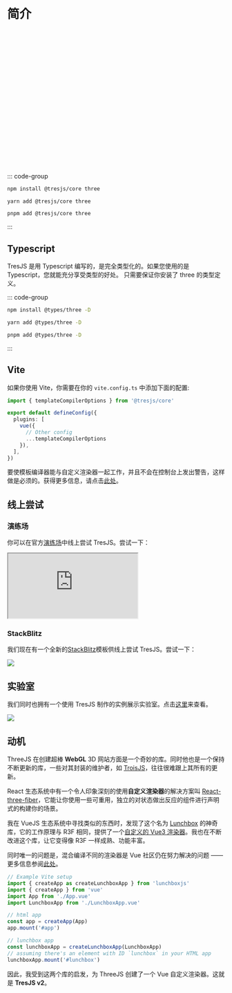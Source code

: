 # 简介

<ClientOnly>
    <div style="aspect-ratio: 16/9; height: auto; margin: 2rem 0; border-radius: 8px; overflow:hidden;">
      <FirstScene />
    </div>
</ClientOnly>

::: code-group

```bash [npm]
npm install @tresjs/core three
```

```bash [yarn]
yarn add @tresjs/core three
```

```bash [pnpm]
pnpm add @tresjs/core three
```

:::

## Typescript

TresJS 是用 Typescript 编写的，是完全类型化的。如果您使用的是 Typescript，您就能充分享受类型的好处。 只需要保证你安装了 three 的类型定义。

::: code-group

```bash [npm]
npm install @types/three -D
```

```bash [yarn]
yarn add @types/three -D
```

```bash [pnpm]
pnpm add @types/three -D
```

:::

## Vite

如果你使用 Vite，你需要在你的 `vite.config.ts` 中添加下面的配置:

```ts [vite.config.ts]
import { templateCompilerOptions } from '@tresjs/core'

export default defineConfig({
  plugins: [
    vue({
      // Other config
      ...templateCompilerOptions
    }),
  ],
})
```

要使模板编译器能与自定义渲染器一起工作，并且不会在控制台上发出警告，这样做是必须的。获得更多信息，请点击[此处](/guide/troubleshooting.html)。

## 线上尝试

### 演练场

你可以在官方[演练场](https://play.tresjs.org/)中线上尝试 TresJS。尝试一下：

<iframe src="https://play.tresjs.org/" class="w-full rounded shadow-lg outline-none border-none aspect-4/3"></iframe>

### StackBlitz

我们现在有一个全新的[StackBlitz](https://stackblitz.com/)模板供线上尝试 TresJS。尝试一下：

![](/stackblitz-starter.png)

<StackBlitzEmbed projectId="tresjs-basic" />

## 实验室

我们同时也拥有一个使用 TresJS 制作的实例展示实验室。点击[这里](https://lab.tresjs.org/)来查看。

![](/tresjs-lab.png)

## 动机

ThreeJS 在创建超棒 **WebGL** 3D 网站方面是一个奇妙的库。同时他也是一个保持不断更新的库，一些对其封装的维护者，如 [TroisJS](https://troisjs.github.io/)，往往很难跟上其所有的更新。

React 生态系统中有一个令人印象深刻的使用**自定义渲染器**的解决方案叫 [React-three-fiber](https://docs.pmnd.rs/react-three-fiber)，它能让你使用一些可重用，独立的对状态做出反应的组件进行声明式的构建你的场景。

我在 VueJS 生态系统中寻找类似的东西时，发现了这个名为 [Lunchbox](https://github.com/breakfast-studio/lunchboxjs) 的神奇库，它的工作原理与 R3F 相同，提供了一个[自定义的 Vue3 渲染器](https://cn.vuejs.org/api/custom-renderer.html)。我也在不断改进这个库，让它变得像 R3F 一样成熟、功能丰富。

同时唯一的问题是，混合编译不同的渲染器是 Vue 社区仍在努力解决的问题 —— 更多信息参阅[此处](https://github.com/vuejs/vue-loader/pull/1645)。

```ts
// Example Vite setup
import { createApp as createLunchboxApp } from 'lunchboxjs'
import { createApp } from 'vue'
import App from './App.vue'
import LunchboxApp from './LunchboxApp.vue'

// html app
const app = createApp(App)
app.mount('#app')

// lunchbox app
const lunchboxApp = createLunchboxApp(LunchboxApp)
// assuming there's an element with ID `lunchbox` in your HTML app
lunchboxApp.mount('#lunchbox')
```

因此，我受到这两个库的启发，为 ThreeJS 创建了一个 Vue 自定义渲染器。这就是 **TresJS v2**。
